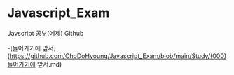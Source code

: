 # Javascript_Exam
Javscript 공부(예제) Github

-[들어가기에 앞서](https://github.com/ChoDoHyoung/Javascript_Exam/blob/main/Study/(000)들어가기에 앞서.md)
